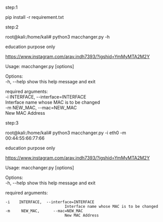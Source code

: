step:1

pip install -r requirement.txt

step:2

root@kali:/home/kali# python3 macchanger.py -h                                                                                                    
                                                                                                                                                                                                                                                                                                                                                                                                                                        
 education purpose only                                                                                                                                    
                                                                                                                                                           
                                                                                                                                                           
 https://www.instagram.com/arav.indh7393/?igshid=YmMyMTA2M2Y                                                                                               
                                                                                                                                                           
Usage: macchanger.py [options]                                                                                                                             
                                                                                                                                                           
Options:                                                                                                                                                   
  -h, --help            show this help message and exit                                                                                                    
                                                                                                                                                           
 
 
 required arguments:                                                                                                                                      
    -i    INTERFACE,   --interface=INTERFACE                                                                                                                    
                        Interface name whose MAC is to be changed                                                                                          
    -m     NEW_MAC,     --mac=NEW_MAC                                                                                                                              
                        New MAC Address




                        
step:3



root@kali:/home/kali# python3 macchanger.py -i eth0 -m 00:44:55:66:77:66                                                                                        
                                     
                                                               

 education purpose only                                                                                                                                     
                                                                                                                                                           
 https://www.instagram.com/arav.indh7393/?igshid=YmMyMTA2M2Y                                                                                               
                                                                                                                                                           
Usage: macchanger.py [options]                                                                                                                             
                                                                                                                                                           
Options:                                                                                                                                                   
  -h, --help            show this help message and exit                                                                                                    
                                                                                                                                                           
 required arguments: 
 
 
    -i    INTERFACE,  --interface=INTERFACE                                                                                                                    
                              Interface name whose MAC is to be changed                                                                                          
    -m     NEW_MAC,      --mac=NEW_MAC                                                                                                                              
                              New MAC Address                                                                                                                                                                       
                                                                                                                                                                       
                                                                                                                                                                     
